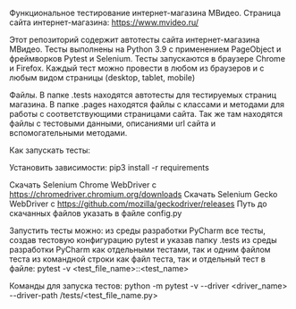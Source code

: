 Функциональное тестирование интернет-магазина МВидео.
Страница сайта интернет-магазина: https://www.mvideo.ru/


Этот репозиторий содержит автотесты сайта интернет-магазина МВидео.
Тесты выполнены на Python 3.9 с применением PageObject и фреймворков Pytest и Selenium.
Тесты запускаются в браузере Chrome и Firefox.
Каждый тест можно провести в любом из браузеров и с любым видом страницы (desktop, tablet, mobile)

Файлы.
В папке .tests находятся автотесты для тестируемых страниц магазина.
В папке .pages находятся файлы с классами и методами для работы с соответствующими страницами сайта. 
Так же там находятся файлы с тестовыми данными, описаниями url сайта и вспомогательными методами.

Как запускать тесты:

Установить зависимости:
pip3 install -r requirements

Скачать Selenium Chrome WebDriver с https://chromedriver.chromium.org/downloads
Скачать Selenium Gecko WebDriver с https://github.com/mozilla/geckodriver/releases
Путь до скачанных файлов указать в файле config.py

Запустить тесты можно:
из среды разработки PyCharm все тесты, создав тестовую конфигурацию pytest и указав папку .tests
из среды разработки PyCharm как отдельными тестами, так и одним файлом теста
из командной строки как файл теста, так и отдельный тест в файле:
pytest -v <test_file_name>::<test_name>


Команды для запуска тестов:
python -m pytest -v --driver <driver_name> --driver-path <driverpath> /tests/<test_file_name.py>

